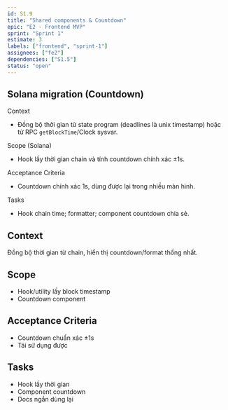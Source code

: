 ```yaml
---
id: S1.9
title: "Shared components & Countdown"
epic: "E2 - Frontend MVP"
sprint: "Sprint 1"
estimate: 3
labels: ["frontend", "sprint-1"]
assignees: ["fe2"]
dependencies: ["S1.5"]
status: "open"
---
```


## Solana migration (Countdown)

Context
- Đồng bộ thời gian từ state program (deadlines là unix timestamp) hoặc từ RPC `getBlockTime`/Clock sysvar.

Scope (Solana)
- Hook lấy thời gian chain và tính countdown chính xác ±1s.

Acceptance Criteria
- Countdown chính xác 1s, dùng được lại trong nhiều màn hình.

Tasks
- Hook chain time; formatter; component countdown chia sẻ.

## Context
Đồng bộ thời gian từ chain, hiển thị countdown/format thống nhất.

## Scope
- Hook/utility lấy block timestamp
- Countdown component

## Acceptance Criteria
- Countdown chuẩn xác ±1s
- Tái sử dụng được

## Tasks
- Hook lấy thời gian
- Component countdown
- Docs ngắn dùng lại
